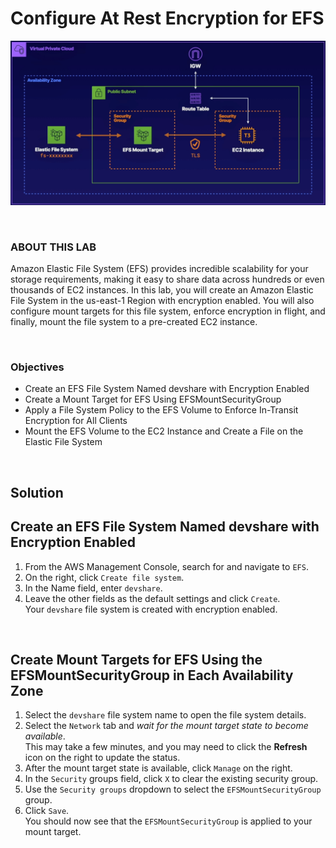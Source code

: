 # Configure At Rest Encryption for EFS

![](../../img/ChallengeLab-6.png)

<br>

### ABOUT THIS LAB
Amazon Elastic File System (EFS) provides incredible scalability for your storage requirements, making it easy to share data across hundreds or even thousands of EC2 instances. In this lab, you will create an Amazon Elastic File System in the us-east-1 Region with encryption enabled. You will also configure mount targets for this file system, enforce encryption in flight, and finally, mount the file system to a pre-created EC2 instance.

<br>

### Objectives
- Create an EFS File System Named devshare with Encryption Enabled
- Create a Mount Target for EFS Using EFSMountSecurityGroup
- Apply a File System Policy to the EFS Volume to Enforce In-Transit Encryption for All Clients
- Mount the EFS Volume to the EC2 Instance and Create a File on the Elastic File System

<br>

## Solution
## Create an EFS File System Named devshare with Encryption Enabled
1. From the AWS Management Console, search for and navigate to `EFS`.
2. On the right, click `Create file system`.
3. In the Name field, enter `devshare`.
4. Leave the other fields as the default settings and click `Create`.<br>Your `devshare` file system is created with encryption enabled.

<br>

## Create Mount Targets for EFS Using the EFSMountSecurityGroup in Each Availability Zone
1. Select the `devshare` file system name to open the file system details.
2. Select the `Network` tab and *wait for the mount target state to become available*.<br>This may take a few minutes, and you may need to click the **Refresh** icon on the right to update the status.
3. After the mount target state is available, click `Manage` on the right.
4. In the `Security` groups field, click `X` to clear the existing security group.
5. Use the `Security groups` dropdown to select the `EFSMountSecurityGroup` group.
6. Click `Save`.<br>You should now see that the `EFSMountSecurityGroup` is applied to your mount target.
